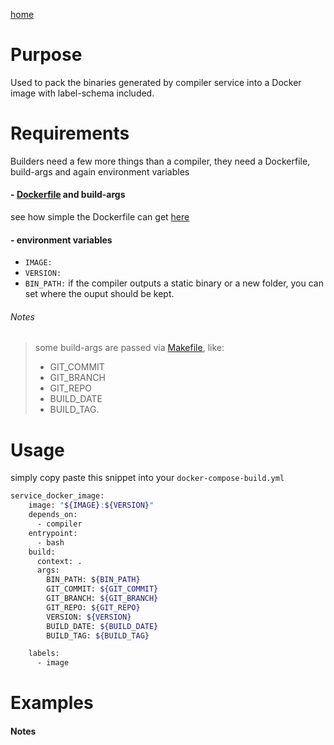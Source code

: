 [home](../README.md)


# Purpose

Used to pack the binaries generated by compiler service into a Docker image with label-schema included.

# Requirements
Builders need a few more things than a compiler, they need a Dockerfile,  build-args and again environment variables


#### - [Dockerfile](./dockerfile.md) and build-args
see how simple the Dockerfile can get [here](./dockerfile.md)


#### - environment variables 
- `IMAGE:` 
- `VERSION:` 
- `BIN_PATH:` if the compiler outputs a static binary or a new folder, you can set where the ouput should be kept.

###### Notes
> some build-args are passed via [Makefile](./makefile.md), like: 
> - GIT_COMMIT
> - GIT_BRANCH
> - GIT_REPO 
> - BUILD_DATE
> - BUILD_TAG.


# Usage

simply copy paste this snippet into your `docker-compose-build.yml`

```bash
service_docker_image:
    image: "${IMAGE}:${VERSION}"
    depends_on:
      - compiler
    entrypoint:
      - bash
    build:
      context: .
      args:
        BIN_PATH: ${BIN_PATH}
        GIT_COMMIT: ${GIT_COMMIT}
        GIT_BRANCH: ${GIT_BRANCH}
        GIT_REPO: ${GIT_REPO}
        VERSION: ${VERSION}
        BUILD_DATE: ${BUILD_DATE}
        BUILD_TAG: ${BUILD_TAG}   

    labels:
      - image
```




# Examples


#### Notes
